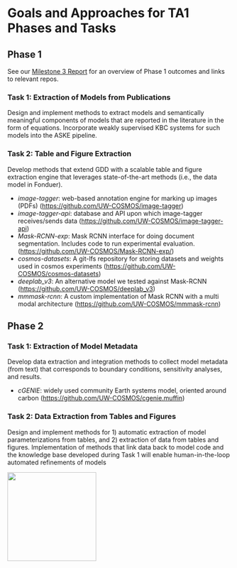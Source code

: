 # Goals and Approaches for TA1 Phases and Tasks

## Phase 1
See our [Milestone 3 Report](https://github.com/UW-COSMOS/project-docs/tree/master/presentations_reports/milestone_3) for an overview of Phase 1 outcomes and links to relevant repos.
### Task 1: Extraction of Models from Publications
Design and implement methods to extract models and semantically meaningful components of models that are reported in the literature in the form of equations. Incorporate weakly supervised KBC systems for such models into the ASKE pipeline.

### Task 2: Table and Figure Extraction
Develop methods that extend GDD with a scalable table and figure extraction engine that leverages state-of-the-art methods (i.e., the data model in Fonduer).

* _image-tagger_: web-based annotation engine for marking up images (PDFs) (https://github.com/UW-COSMOS/image-tagger)
* _image-tagger-api_: database and API upon which image-tagger receives/sends data (https://github.com/UW-COSMOS/image-tagger-api)
* _Mask-RCNN-exp_: Mask RCNN interface for doing document segmentation. Includes code to run experimental evaluation. (https://github.com/UW-COSMOS/Mask-RCNN-exp/)
* _cosmos-datasets_: A git-lfs repository for storing datasets and weights used in cosmos experiments (https://github.com/UW-COSMOS/cosmos-datasets)
* _deeplab\_v3_: An alternative model we tested against Mask-RCNN (https://github.com/UW-COSMOS/deeplab_v3)
* _mmmask-rcnn_: A custom implementation of Mask RCNN with a multi modal architecture (https://github.com/UW-COSMOS/mmmask-rcnn)

## Phase 2
### Task 1: Extraction of Model Metadata
Develop data extraction and integration methods to collect model metadata (from text) that corresponds to boundary conditions, sensitivity analyses, and results.

* _cGENIE_: widely used community Earth systems model, oriented around carbon (https://github.com/UW-COSMOS/cgenie.muffin)

### Task 2: Data Extraction from Tables and Figures
Design and implement methods for 1) automatic extraction of  model parameterizations from tables, and 2) extraction of data from tables and figures. Implementation of methods that link data back to model code and the knowledge base developed during Task 1 will enable human-in-the-loop automated refinements of models

<img src="https://upload.wikimedia.org/wikipedia/commons/thumb/6/6e/DARPA_Logo.jpg/640px-DARPA_Logo.jpg" width=200>
